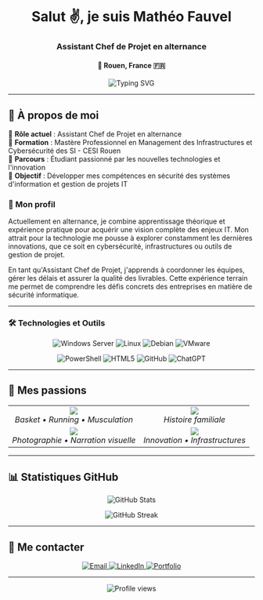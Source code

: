 <h1 align="center">Salut ✌, je suis Mathéo Fauvel</h1>
<h3 align="center">Assistant Chef de Projet en alternance</h3>
<h4 align="center">📍 Rouen, France 🇫🇷</h4>

<p align="center">
  <img src="https://readme-typing-svg.herokuapp.com?font=Fira+Code&pause=1000&color=2E8B57&center=true&vCenter=true&width=435&lines=Management+des+Infrastructures;Cybersécurité+des+SI;Passionné+de+Technologie" alt="Typing SVG" />
</p>

---

## 🤝 À propos de moi

🔹 **Rôle actuel** : Assistant Chef de Projet en alternance  
🔹 **Formation** : Mastère Professionnel en Management des Infrastructures et Cybersécurité des SI - CESI Rouen  
🔹 **Parcours** : Étudiant passionné par les nouvelles technologies et l'innovation  
🔹 **Objectif** : Développer mes compétences en sécurité des systèmes d'information et gestion de projets IT  

### 🌟 Mon profil
Actuellement en alternance, je combine apprentissage théorique et expérience pratique pour acquérir une vision complète des enjeux IT. Mon attrait pour la technologie me pousse à explorer constamment les dernières innovations, que ce soit en cybersécurité, infrastructures ou outils de gestion de projet.

En tant qu'Assistant Chef de Projet, j'apprends à coordonner les équipes, gérer les délais et assurer la qualité des livrables. Cette expérience terrain me permet de comprendre les défis concrets des entreprises en matière de sécurité informatique.

---

### 🛠️ **Technologies et Outils**

<p align="center">
  <img src="https://img.shields.io/badge/Windows_Server-0078D4?style=for-the-badge&logo=windows&logoColor=white" alt="Windows Server" />
  <img src="https://img.shields.io/badge/Linux-FCC624?style=for-the-badge&logo=linux&logoColor=black" alt="Linux" />
  <img src="https://img.shields.io/badge/Debian-A81D33?style=for-the-badge&logo=debian&logoColor=white" alt="Debian" />
  <img src="https://img.shields.io/badge/VMware-607078?style=for-the-badge&logo=vmware&logoColor=white" alt="VMware" />
</p>

<p align="center">
  <img src="https://img.shields.io/badge/PowerShell-5391FE?style=for-the-badge&logo=powershell&logoColor=white" alt="PowerShell" />
  <img src="https://img.shields.io/badge/HTML5-E34F26?style=for-the-badge&logo=html5&logoColor=white" alt="HTML5" />
  <img src="https://img.shields.io/badge/GitHub-181717?style=for-the-badge&logo=github&logoColor=white" alt="GitHub" />
  <img src="https://img.shields.io/badge/ChatGPT-74AA9C?style=for-the-badge&logo=openai&logoColor=white" alt="ChatGPT" />
</p>

---

## 🎨 Mes passions

<table align="center">
  <tr>
    <td align="center">
      <img src="https://img.shields.io/badge/🏀-Sport-FF6B35?style=for-the-badge" />
      <br><em>Basket • Running • Musculation</em>
    </td>
    <td align="center">
      <img src="https://img.shields.io/badge/📜-Généalogie-8B4513?style=for-the-badge" />
      <br><em>Histoire familiale</em>
    </td>
  </tr>
  <tr>
    <td align="center">
      <img src="https://img.shields.io/badge/🎥-Cinéma-FF1744?style=for-the-badge" />
      <br><em>Photographie • Narration visuelle</em>
    </td>
    <td align="center">
      <img src="https://img.shields.io/badge/💻-Tech-4CAF50?style=for-the-badge" />
      <br><em>Innovation • Infrastructures</em>
    </td>
  </tr>
</table>

---

## 📊 Statistiques GitHub

<p align="center">
  <img src="https://github-readme-stats.vercel.app/api?username=matheofauvel&show_icons=true&theme=tokyonight&hide_border=true" alt="GitHub Stats" />
</p>

<p align="center">
  <img src="https://github-readme-streak-stats.herokuapp.com/?user=matheofauvel&theme=tokyonight&hide_border=true" alt="GitHub Streak" />
</p>

---

## 🤝 Me contacter

<p align="center">
  <a href="mailto:fauvel.math76pro@gmail.com">
    <img src="https://img.shields.io/badge/Email-D14836?style=for-the-badge&logo=gmail&logoColor=white" alt="Email" />
  </a>
  <a href="https://www.linkedin.com/in/matheofauvel/">
    <img src="https://img.shields.io/badge/LinkedIn-0077B5?style=for-the-badge&logo=linkedin&logoColor=white" alt="LinkedIn" />
  </a>
  <a href="">
    <img src="https://img.shields.io/badge/Portfolio-FF5722?style=for-the-badge&logo=googlechrome&logoColor=white" alt="Portfolio" />
  </a>
</p>

---

<p align="center">
  <img src="https://komarev.com/ghpvc/?username=matheofauvel&color=blueviolet&style=flat-square&label=Visiteurs" alt="Profile views" />
</p>
